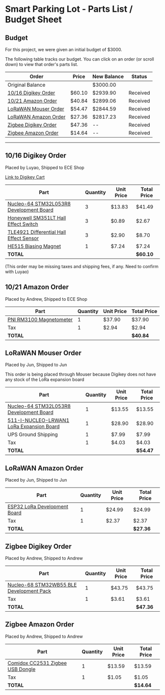 # Smart Parking Lot - Parts List / Budget Sheet

## Budget

For this project, we were given an initial budget of $3000.

The following table tracks our budget. You can click on an order (or scroll down) to view that order's parts list.

| Order | Price | New Balance | Status |
|-------|-------|-------------|--------|
| Original Balance |   | $3000.00 |   |
| [10/16 Digikey Order](#1016-digikey-order) | $60.10 | $2939.90 | Received |
| [10/21 Amazon Order](#1021-amazon-order) | $40.84 | $2899.06 | Received |
| [LoRaWAN Mouser Order](#lorawan-mouser-order) | $54.47 | $2844.59 | Received |
| [LoRaWAN Amazon Order](#lorawan-amazon-order) | $27.36 | $2817.23 | Received |
| [Zigbee Digikey Order](#zigbee-digikey-order) | $47.36 | -- | Received |
| [Zigbee Amazon Order](#zigbee-amazon-order) | $14.64 | -- | Received |

---

## 10/16 Digikey Order

Placed by Luyao, Shipped to ECE Shop

[Link to Digikey Cart](https://www.digikey.com/short/zn4rj8)

| Part | Quantity | Unit Price | Total Price |
|------|----------|------------|-------------|
| [Nucleo-64 STM32L053R8 Development Board](https://www.digikey.com/short/zd3md2) | 3 | $13.83 | $41.49 |
| [Honeywell SM351LT Hall Effect Switch](https://www.digikey.com/short/zd3mvn) | 3 | $0.89 | $2.67 |
| [TLE4921 Differential Hall Effect Sensor](https://www.digikey.com/short/zd3m1h) | 3 | $2.90 | $8.70 |
| [HE515 Biasing Magnet](https://www.digikey.com/short/zd3h77) | 1 | $7.24 | $7.24 |
| **TOTAL** |   |   | **$60.10** |

(This order may be missing taxes and shipping fees, if any. Need to confirm with Luyao)

## 10/21 Amazon Order

Placed by Andrew, Shipped to ECE Shop

| Part | Quantity | Unit Price | Total Price |
|------|----------|------------|-------------|
| [PNI RM3100 Magnetometer](https://www.amazon.com/dp/B01N5QL0XC/) | 1 | $37.90 | $37.90 |
| Tax | 1 | $2.94 | $2.94 |
| **TOTAL** |   |   | **$40.84** |

## LoRaWAN Mouser Order

Placed by Jun, Shipped to Jun

This order is being placed through Mouser because Digikey does not have any stock of the LoRa expansion board

| Part | Quantity | Unit Price | Total Price |
|------|----------|------------|-------------|
| [Nucleo-64 STM32L053R8 Development Board](https://www.mouser.com/ProductDetail/511-NUCLEO-L053R8) | 1 | $13.55 | $13.55 |
| [511-I-NUCLEO-LRWAN1 LoRa Expansion Board](https://www.mouser.com/ProductDetail/511-I-NUCLEO-LRWAN1) | 1 | $28.90 | $28.90 |
| UPS Ground Shipping | 1 | $7.99 | $7.99 |
| Tax | 1 | $4.03 | $4.03 |
| **TOTAL** |   |   | **$54.47** |

## LoRaWAN Amazon Order

Placed by Jun, Shipped to Jun

| Part | Quantity | Unit Price | Total Price |
|------|----------|------------|-------------|
| [ESP32 LoRa Development Board](https://www.amazon.com/dp/B076MSLFC9/) | 1 | $24.99 | $24.99 |
| Tax | 1 | $2.37 | $2.37 |
| **TOTAL** |   |   | **$27.36** |

## Zigbee Digikey Order

Placed by Andrew, Shipped to Andrew

| Part | Quantity | Unit Price | Total Price |
|------|----------|------------|-------------|
| [Nucleo-68 STM32WB55 BLE Development Pack](https://www.digikey.com/short/zn0tj4) | 1 | $43.75 | $43.75 |
| Tax | 1 | $3.61 | $3.61 |
| **TOTAL** |   |   | **$47.36** |

## Zigbee Amazon Order

Placed by Andrew, Shipped to Andrew

| Part | Quantity | Unit Price | Total Price |
|------|----------|------------|-------------|
| [Comidox CC2531 Zigbee USB Dongle](https://www.amazon.com/dp/B07KW1N1MR/) | 1 | $13.59 | $13.59 |
| Tax | 1 | $1.05 | $1.05 |
| **TOTAL** |   |   | **$14.64** |
